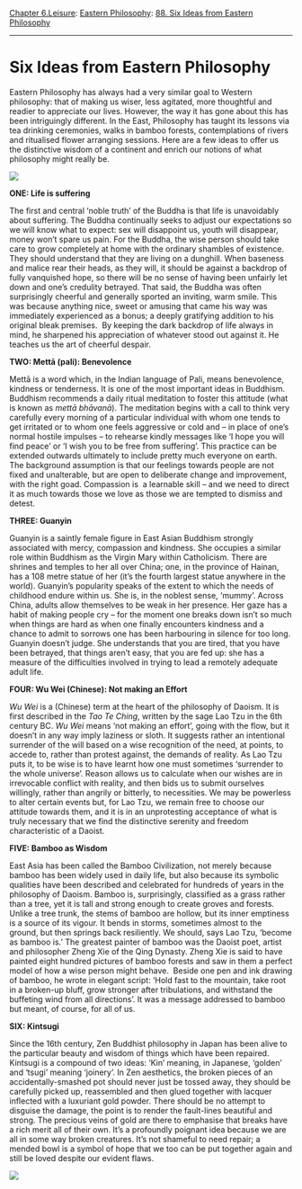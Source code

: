 [Chapter 6.Leisure](https://www.theschooloflife.com/thebookoflife/category/leisure/): [Eastern Philosophy](https://www.theschooloflife.com/thebookoflife/category/leisure/eastern-philosophy/): [88. Six Ideas from Eastern Philosophy](https://www.theschooloflife.com/thebookoflife/six-ideas-from-eastern-philosophy/)

* * *

# Six Ideas from Eastern Philosophy

Eastern Philosophy has always had a very similar goal to Western philosophy: that of making us wiser, less agitated, more thoughtful and readier to appreciate our lives. However, the way it has gone about this has been intriguingly different. In the East, Philosophy has taught its lessons via tea drinking ceremonies, walks in bamboo forests, contemplations of rivers and ritualised flower arranging sessions. Here are a few ideas to offer us the distinctive wisdom of a continent and enrich our notions of what philosophy might really be.

![](https://www.theschooloflife.com/thebookoflife/wp-content/uploads/2017/11/Matcha-Chawan-Yamakiikiai.jpg)

**ONE: Life is suffering**

The first and central ‘noble truth’ of the Buddha is that life is unavoidably about suffering. The Buddha continually seeks to adjust our expectations so we will know what to expect: sex will disappoint us, youth will disappear, money won’t spare us pain. For the Buddha, the wise person should take care to grow completely at home with the ordinary shambles of existence. They should understand that they are living on a dunghill. When baseness and malice rear their heads, as they will, it should be against a backdrop of fully vanquished hope, so there will be no sense of having been unfairly let down and one’s credulity betrayed. That said, the Buddha was often surprisingly cheerful and generally sported an inviting, warm smile. This was because anything nice, sweet or amusing that came his way was immediately experienced as a bonus; a deeply gratifying addition to his original bleak premises. &nbsp;By keeping the dark backdrop of life always in mind, he sharpened his appreciation of whatever stood out against it. He teaches us the art of cheerful despair.

**TWO: Mettā (pali): Benevolence**

Mettā is a word which, in the Indian language of Pali, means benevolence, kindness or tenderness. It is one of the most important ideas in Buddhism. Buddhism recommends a daily ritual meditation to foster this attitude (what is known as _mettā bhāvanā_). The meditation begins with a call to think very carefully every morning of a particular individual with whom one tends to get irritated or to whom one feels aggressive or cold and – in place of one’s normal hostile impulses – to rehearse kindly messages like ‘I hope you will find peace’ or ‘I wish you to be free from suffering’. This practice can be extended outwards ultimately to include pretty much everyone on earth. The background assumption is that our feelings towards people are not fixed and unalterable, but are open to deliberate change and improvement, with the right goad. Compassion is &nbsp;a learnable skill – and we need to direct it as much towards those we love as those we are tempted to dismiss and detest.

**THREE: Guanyin**

Guanyin is a saintly female figure in East Asian Buddhism strongly associated with mercy, compassion and kindness. She occupies a similar role within Buddhism as the Virgin Mary within Catholicism. There are shrines and temples to her all over China; one, in the province of Hainan, has a 108 metre statue of her (it’s the fourth largest statue anywhere in the world). Guanyin’s popularity speaks of the extent to which the needs of childhood endure within us. She is, in the noblest sense, ‘mummy’. Across China, adults allow themselves to be weak in her presence. Her gaze has a habit of making people cry – for the moment one breaks down isn’t so much when things are hard as when one finally encounters kindness and a chance to admit to sorrows one has been harbouring in silence for too long. Guanyin doesn’t judge. She understands that you are tired, that you have been betrayed, that things aren’t easy, that you are fed up: she has a measure of the difficulties involved in trying to lead a remotely adequate adult life.

**FOUR: Wu Wei (Chinese): Not making an Effort**

_Wu Wei_ is a (Chinese) term at the heart of the philosophy of Daoism. It is first described in the _Tao Te Ching_, written by the sage Lao Tzu in the 6th century BC. _Wu Wei_ means ‘not making an effort’, going with the flow, but it doesn’t in any way imply laziness or sloth. It suggests rather an intentional surrender of the will based on a wise recognition of the need, at points, to accede to, rather than protest against, the demands of reality. As Lao Tzu puts it, to be wise is to have learnt how one must sometimes ‘surrender to the whole universe’. Reason allows us to calculate when our wishes are in irrevocable conflict with reality, and then bids us to submit ourselves willingly, rather than angrily or bitterly, to necessities. We may be powerless to alter certain events but, for Lao Tzu, we remain free to choose our attitude towards them, and it is in an unprotesting acceptance of what is truly necessary that we find the distinctive serenity and freedom characteristic of a Daoist.

**FIVE: Bamboo as Wisdom**

East Asia has been called the Bamboo Civilization, not merely because bamboo has been widely used in daily life, but also because its symbolic qualities have been described and celebrated for hundreds of years in the philosophy of Daoism. Bamboo is, surprisingly, classified as a grass rather than a tree, yet it is tall and strong enough to create groves and forests. Unlike a tree trunk, the stems of bamboo are hollow, but its inner emptiness is a source of its vigour. It bends in storms, sometimes almost to the ground, but then springs back resiliently. We should, says Lao Tzu, ‘become as bamboo is.’ The greatest painter of bamboo was the Daoist poet, artist and philosopher Zheng Xie of the Qing Dynasty. Zheng Xie is said to have painted eight hundred pictures of bamboo forests and saw in them a perfect model of how a wise person might behave. &nbsp;Beside one pen and ink drawing of bamboo, he wrote in elegant script: ‘Hold fast to the mountain, take root in a broken-up bluff, grow stronger after tribulations, and withstand the buffeting wind from all directions’. It was a message addressed to bamboo but meant, of course, for all of us.

**SIX: Kintsugi**

Since the 16th century, Zen Buddhist philosophy in Japan has been alive to the particular beauty and wisdom of things which have been repaired. Kintsugi is a compound of two ideas: ‘Kin’ meaning, in Japanese, ‘golden’ and ‘tsugi’ meaning ‘joinery’. In Zen aesthetics, the broken pieces of an accidentally-smashed pot should never just be tossed away, they should be carefully picked up, reassembled and then glued together with lacquer inflected with a luxuriant gold powder. There should be no attempt to disguise the damage, the point is to render the fault-lines beautiful and strong. The precious veins of gold are there to emphasise that breaks have a rich merit all of their own. It’s a profoundly poignant idea because we are all in some way broken creatures. It’s not shameful to need repair; a mended bowl is a symbol of hope that we too can be put together again and still be loved despite our evident flaws.

[![](https://img.youtube.com/vi/5yZ8a_zAEl0/0.jpg)](https://www.youtube.com/embed/5yZ8a_zAEl0 '')
